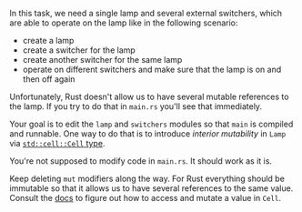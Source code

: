 

In this task, we need a single lamp and several external switchers, which are able to operate on the lamp
like in the following scenario:

* create a lamp
* create a switcher for the lamp 
* create another switcher for the same lamp 
* operate on different switchers and make sure that the lamp is on and then off again

Unfortunately, Rust doesn't allow us to have several mutable references to the lamp. If you try to do that 
in `main.rs` you'll see that immediately.

Your goal is to edit the `lamp` and `switchers` modules so that `main` is compiled and runnable. 
One way to do that is to introduce *interior mutability* in `Lamp` via [`std::cell::Cell` type](https://doc.rust-lang.org/std/cell/struct.Cell.html). 

You're not supposed to modify code in `main.rs`. It should work as it is.


<div class="hint">
Keep deleting <code>mut</code> modifiers along the way. For Rust everything should be immutable so that it allows us to have several references to the same value.
</div>

<div class="hint">Consult the <a href="https://doc.rust-lang.org/std/cell/struct.Cell.html">docs</a> to figure out how to access and mutate a value in <code>Cell</code>.</div>
